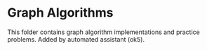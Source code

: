 # Graph Algorithms

This folder contains graph algorithm implementations and practice problems. Added by automated assistant (ok5).
